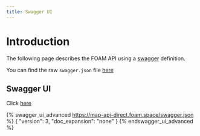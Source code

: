 ```yaml
---
title: Swagger UI
---
```


# Introduction

The following page describes the FOAM API using a [swagger](https://swagger.io/) definition.

You can find the raw `swagger.json` file [here](swagger.json)

## Swagger UI

Click [here](https://petstore.swagger.io/?url=https://map-api-direct.foam.space/swagger.json)

{% swagger_ui_advanced https://map-api-direct.foam.space/swagger.json %}
{
  "version": 3,
  "doc_expansion": "none"
}
{% endswagger_ui_advanced %}
